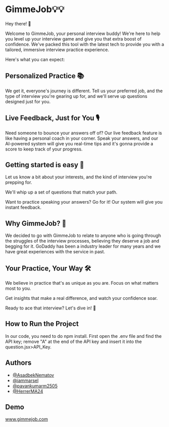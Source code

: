 # GimmeJob💡💡

Hey there! 👋

Welcome to GimmeJob, your personal interview buddy! We're here to help you level up your interview game and give you that extra boost of confidence. We've packed this tool with the latest tech to provide you with a tailored, immersive interview practice experience.

Here's what you can expect:

## Personalized Practice 📚
We get it, everyone's journey is different. Tell us your preferred job, and the type of interview you're gearing up for, and we'll serve up questions designed just for you.

## Live Feedback, Just for You 🎙️
Need someone to bounce your answers off of? Our live feedback feature is like having a personal coach in your corner. Speak your answers, and our AI-powered system will give you real-time tips and it's gonna provide a score to keep track of your progress.

## Getting started is easy 🚀

Let us know a bit about your interests, and the kind of interview you're prepping for.

We'll whip up a set of questions that match your path.

Want to practice speaking your answers? Go for it! Our system will give you instant feedback.

## Why GimmeJob? 🌟
We decided to go with GimmeJob to relate to anyone who is going through the struggles of the interview processes, believing they deserve a job and begging for it. GoDaddy has been a industry leader for many years and we have great experiences with the service in past. 
## Your Practice, Your Way 🛠️
We believe in practice that's as unique as you are. Focus on what matters most to you.

Get insights that make a real difference, and watch your confidence soar.

Ready to ace that interview? Let's dive in! 💪

## How to Run the Project
In our code, you need to do npm install. First open the .env file and find the API key; remove "A" at the end of the API key and insert it into the question.jsx>API_Key.

## Authors

- [@AsadbekNematov](https://github.com/AsadbekNematov)
- [@iammarsel](https://github.com/iammarsel)
- [@pavankumarm2505](https://github.com/pavankumarm2505)
- [@HerrerMA24](https://github.com/HerrerMA24)


## Demo

www.gimmejob.com

